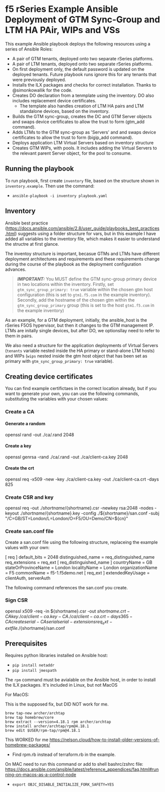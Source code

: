 # f5 rSeries Example Ansible Deployment of GTM Sync-Group and LTM HA PAir, WIPs and VSs

This example Ansible playbook deploys the following resources using a series of Ansible Roles:

- A pair of GTM tenants, deployed onto two separate rSeries platforms.
- A pair of LTM tenants, deployed onto two separate rSeries platforms.
- On first deployment only, the default password is updated on the deployed tenants.  Future playbook runs ignore this for any tenants that were previously deployed.
- Installs the ILX packages and checks for correct installation.  Thanks to @simonkowallik for the code.
- Creates DO declaration from a tenmplate using the inventory.  DO also includes replacement device certificates.
  - The template also handles creation of LTM HA pairs and LTM standalone devices, based on the inventory.
- Builds the GTM sync-group, creates the DC and GTM Server objects and swaps device certificates to allow the trust to form (gtm_add command).
- Adds LTMs to the GTM sync-group as 'Servers' and and swaps device certificates to allow the trust to form (bigip_add command).
- Deploys application LTM Virtual Servers based on inventory structure
- Creates GTM WIPs, with pools.  It includes adding the Virtual Servers to the relevant parent Server object, for the pool to consume.


## Running the playbook

To run playbook, first create `inventory` file, based on the structure shown in `inventory.example`.  Then use the command:
- `ansible-playbook -i inventory playbook.yaml`

## Inventory

Ansible best practice (https://docs.ansible.com/ansible/2.8/user_guide/playbooks_best_practices.html) suggests using a folder structure for vars, but in this example I have added all variables to the inventory file, which makes it easier to understand the structre at first glance.  

The inventoy structure is important, becasue GTMs and LTMs have different deployment architectures and requirements and these requirements change during the course of the playbook as the deployment configuration advances.

> **_IMPORTANT:_**  You MUST define the GTM sync-group primary device in two locations within the inventory.  Firstly, set `gtm_sync_group_primary: true` variable within the chosen gtm host configuration (this is set to `gtm1.f5.com` in the example inventory).  Secondly, add the hostname of the chosen gtm within the `gtm_sync_group_primary` group (this is set to the host `gtm1.f5.com` in the example inventory)

As an example, for a GTM deployment, initially, the ansible_host is the rSeries F5OS hypervisor, but then it changes to the GTM management IP.  LTMs are initally single devices, but after DO, we optionsllay need to refer to them in pairs.  

We also need a structure for the application deployments of Virtual Servers (`tenants` variable nested inside the HA primary or stand-alone LTM hosts) and WIPs (`wips` nested inside the gtm host object that has been set as primary with `gtm_sync_group_primary: true` variable).




## Creating device certificates 

You can find example certifictaes in the correct location already, but if you want to generate your own, you can use the following commands, substituting the variables with your chosen values: 

### Create a CA

#### Generate a random
openssl rand -out ./ca/.rand 2048

#### Create a key
openssl genrsa -rand ./ca/.rand -out ./ca/client-ca.key 2048

#### Create the crt
openssl req -x509 -new -key ./ca/client-ca.key -out ./ca/client-ca.crt -days 825


### Create CSR and key
openssl req -out ./${shortname}/${shortname}.csr -newkey rsa:2048 -nodes -keyout ./${shortname}/${shortname}.key -config ./${shortname}/san.conf -subj "/C=GB/ST=London/L=London/O=F5/OU=Demo/CN=${cn}"

### Create san.conf file
Create a san.conf file using the following structure, replaceing the example values with your own:

[ req ]
default_bits       = 2048
distinguished_name = req_distinguished_name
req_extensions     = req_ext
[ req_distinguished_name ]
countryName                 = GB
stateOrProvinceName         = London
localityName               = London
organizationName           = F5
commonName                 = f5-1.f5demo.net
[ req_ext ]
extendedKeyUsage = clientAuth, serverAuth

The following command references the san.conf you create.


### Sign CSR
openssl x509 -req -in ${shortname}.csr -out ${shortname}.crt -CAkey ./ca/client-ca.key -CA ./ca/client-ca.crt -days 365 -CAcreateserial -CAserial serial -extensions req_ext -extfile ./${shortname}/san.conf


## Prerequisites 

Requires python libraries installed on Ansible host:
- `pip install netaddr`
- `pip install jmespath`


The `rpm` command must be avialable on the Ansible host, in order to install the ILX packages.  It's included in Linux, but not MacOS

For MacOS:

This is the supposed fix, but DID NOT work for me.

    brew tap-new archer/archtap
    brew tap homebrew/core
    brew extract --version=4.18.1 rpm archer/archtap
    brew install archer/archtap/rpm@4.18.1
    brew edit $USER/rpm-tap/rpm@4.18.1

This WORKED for me https://nelson.cloud/how-to-install-older-versions-of-homebrew-packages/
- Find rpm.rb instead of terraform.rb in the example.

On MAC need to run this command or add to shell bashrc/zshrc file:  https://docs.ansible.com/ansible/latest/reference_appendices/faq.html#running-on-macos-as-a-control-node
- `export OBJC_DISABLE_INITIALIZE_FORK_SAFETY=YES`